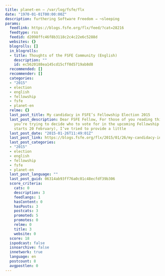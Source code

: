 ```yaml
---
title: planet-en – /var/log/fsfe/flx
date: "1970-01-01T00:00:00Z"
description: furthering Software Freedom ⇒ ¬sleeping
params:
  feedlink: https://blogs.fsfe.org/flx/feed/?cat=28216
  feedtype: rss
  feedid: d2098ffc46f8b3118c2c4c22e6c5288d
  websites: {}
  blogrolls: []
  in_blogrolls:
  - title: Thoughts of the FSFE Community (English)
    description: ""
    id: ec5620188ea145cd15cff0d5719ab8d8
  recommended: []
  recommender: []
  categories:
  - "2015"
  - election
  - english
  - fellowship
  - fsfe
  - planet-en
  relme: {}
  last_post_title: My candidacy in FSFE’s Fellowship Election 2015
  last_post_description: Dear FSFE Fellow, For those of you reading this post because
    you’re trying to decide who to vote for in the upcoming Fellowship Election (which
    starts 20 February), I’ve tried to provide a little
  last_post_date: "2015-01-26T11:49:01Z"
  last_post_link: https://blogs.fsfe.org/flx/2015/01/26/my-candidacy-in-fsfes-fellowship-election-2015/
  last_post_categories:
  - "2015"
  - election
  - english
  - fellowship
  - fsfe
  - planet-en
  last_post_language: ""
  last_post_guid: 06314ab93ff76a0c01c48ecfdf39b306
  score_criteria:
    cats: 0
    description: 3
    feedlangs: 1
    hasContent: 0
    hasPosts: 3
    postcats: 3
    promoted: 5
    promotes: 0
    relme: 0
    title: 3
    website: 0
  score: 18
  ispodcast: false
  isnoarchive: false
  innetwork: true
  language: en
  postcount: 8
  avgpostlen: 0
---
```

